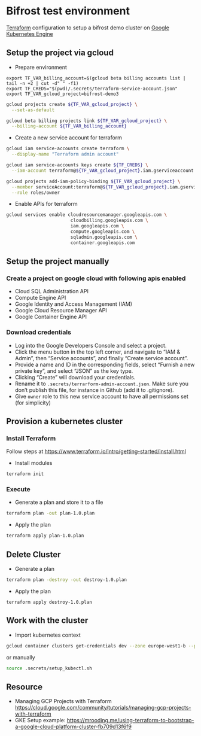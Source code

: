 # Bifrost test environment
[Terraform](https://www.terraform.io) configuration to setup a bifrost demo cluster on
[Google Kubernetes Engine](https://cloud.google.com/kubernetes-engine/)

## Setup the project via gcloud
* Prepare environment
```
export TF_VAR_billing_account=$(gcloud beta billing accounts list | tail -n +2 | cut -d" " -f1)
export TF_CREDS="$(pwd)/.secrets/terraform-service-account.json"
export TF_VAR_gcloud_project=bifrost-demo3
```

```bash
gcloud projects create ${TF_VAR_gcloud_project} \
  --set-as-default

gcloud beta billing projects link ${TF_VAR_gcloud_project} \
  --billing-account ${TF_VAR_billing_account}
```

* Create a new service account for terraform
```bash
gcloud iam service-accounts create terraform \
  --display-name "Terraform admin account"
```
```bash
gcloud iam service-accounts keys create ${TF_CREDS} \
  --iam-account terraform@${TF_VAR_gcloud_project}.iam.gserviceaccount.com
```

```bash
gcloud projects add-iam-policy-binding ${TF_VAR_gcloud_project} \
  --member serviceAccount:terraform@${TF_VAR_gcloud_project}.iam.gserviceaccount.com \
  --role roles/owner
```

* Enable APIs for terraform
```bash
gcloud services enable cloudresourcemanager.googleapis.com \
                        cloudbilling.googleapis.com \
                        iam.googleapis.com \
                        compute.googleapis.com \
                        sqladmin.googleapis.com \
                        container.googleapis.com
```

## Setup the project manually
### Create a project on google cloud with following apis enabled
* Cloud SQL Administration API
* Compute Engine API 
* Google Identity and Access Management (IAM)
* Google Cloud Resource Manager API
* Google Container Engine API

### Download credentials

* Log into the Google Developers Console and select a project.
* Click the menu button in the top left corner, and navigate to “IAM & Admin”, then “Service accounts”, and finally “Create service account”.
* Provide a name and ID in the corresponding fields, select “Furnish a new private key”, and select “JSON” as the key type.
* Clicking “Create” will download your credentials.
* Rename it to `.secrets/terrarform-admin-account.json`. Make sure you don’t publish this file, for instance in Github (add it to .gitignore).
* Give `owner` role to this new service account to have all permissions set (for simplicity)

## Provision a kubernetes cluster 
### Install Terraform
Follow steps at https://www.terraform.io/intro/getting-started/install.html

* Install modules
```bash
terraform init
```

### Execute
* Generate a plan and store it to a file
```bash
terraform plan -out plan-1.0.plan
```
* Apply the plan
```bash
terraform apply plan-1.0.plan
```

## Delete Cluster
* Generate a plan
```bash
terraform plan -destroy -out destroy-1.0.plan
```

* Apply the plan
```
terraform apply destroy-1.0.plan
```

## Work with the cluster

* Import kubernetes context
```bash
gcloud container clusters get-credentials dev --zone europe-west1-b --project ${TF_VAR_gcloud_project}
```
or manually
```bash
source .secrets/setup_kubectl.sh
```

## Resource
- Managing GCP Projects with Terraform
 https://cloud.google.com/community/tutorials/managing-gcp-projects-with-terraform
- GKE Setup example: https://mrooding.me/using-terraform-to-bootstrap-a-google-cloud-platform-cluster-fb709d13f6f9